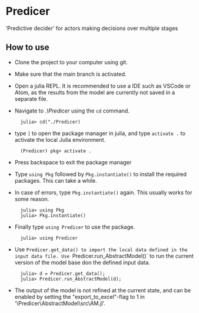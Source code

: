# Predicer
‘Predictive decider’ for actors making decisions over multiple stages

## How to use

- Clone the project to your computer using git.
- Make sure that the main branch  is activated.
- Open a julia REPL. It is recommended to use a IDE such as VSCode or Atom, as the results from the model are currently not saved in a separate file.
- Navigate to *.\Predicer* using the `cd` command.

        julia> cd("./Predicer)

- type `]` to open the package manager in julia, and type `activate .` to activate the local Julia environment.

        (Predicer) pkg> activate .

- Press backspace to exit the package manager
- Type `using Pkg` followed by `Pkg.instantiate()` to install the required packages. This can take a while.
- In case of errors, type `Pkg.instantiate()` again. This usually works for some reason. 

        julia> using Pkg
        julia> Pkg.instantiate()

- Finally type `using Predicer` to use the package.

        julia> using Predicer

- Use `Predicer.get_data() to import the local data defined in the input data file. Use `Predicer.run_AbstractModel()` to run the current version of the model base don the defined input data. 
        
        julia> d = Predicer.get_data();
        julia> Predicer.run_AbstractModel(d);

- The output of the model is not refined at the current state, and can be enabled by setting the "export_to_excel"-flag to 1 in '\Predicer\AbstractModel\src\AM.jl'.
